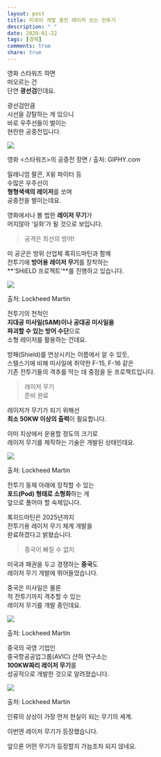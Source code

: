 ```yaml
---
layout: post
title: 미국이 개발 중인 레이저 쏘는 전투기
description: " "
date: 2020-01-22
tags: [경제]
comments: true
share: true
---
```



영화 스타워즈 하면  
떠오르는 건  
단연  **광선검**인데요.  
  
광선검만큼  
시선을 강탈하는 게 있으니  
바로 우주선들이 벌이는  
현란한 공중전입니다.

![](https://post-phinf.pstatic.net/MjAyMDExMjNfNTEg/MDAxNjA2MDkwODUwMDA4.MnhbsICRyJIqUBEwZZz6yfJoCFdZQb1vKJZ0jXXQr6Ig.JHmVQekT6EIc8v7bAcQjBGmMKI0rjf5HfK_sagxIlc4g.GIF/giphy.gif?type=w1200)

영화 <스타워즈>의 공중전 장면 / 출처: GIPHY.com

밀레니엄 팔콘, X윙 파이터 등  
수많은 우주선이  
**형형색색의 레이저**를 쏘며  
공중전을 벌이는데요.  
  
영화에서나 볼 법한  **레이저 무기**가  
머지않아 ‘실화’가 될 것으로 보입니다.

> 공격은 최선의 방어!

미 공군은 방위 산업체 록히드마틴과 함께  
전투기에 **방어용 레이저 무기**를 장착하는  
**'SHiELD 프로젝트'**를 진행하고 있습니다.

![](https://post-phinf.pstatic.net/MjAyMDExMjNfMTIw/MDAxNjA2MDkwODk0MzIw.Q2FmgqUcohbi3QB1ttXaLGLI5hTx-VbZ13E06OK9iyQg.PDcUmNlDd0jxAO6nTEMvSwBdtjkb_YGESAPmuF_Ndy4g.GIF/%EC%8B%9C%ED%80%80%EC%8A%A4_01_1.gif?type=w1200)

출처: Lockheed Martin

전투기의 천적인  
**지대공 미사일(SAM)이나 공대공 미사일을**  
**파괴할 수 있는 방어 수단**으로  
소형 레이저를 활용하는 건데요.  
  
방패(Shield)를 연상시키는 이름에서 알 수 있듯,  
스텔스기에 비해 미사일에 취약한 F-15, F-16 같은  
기존 전투기들의 격추를 막는 데 중점을 둔 프로젝트입니다.

> 레이저 무기  
> 준비 완료

레이저가 무기가 되기 위해선  
**최소 50KW 이상의 출력**이 필요합니다.  
  
이미 지상에서 운용할 정도의 크기로  
레이저 무기를 제작하는 기술은 개발된 상태인데요.

![](https://post-phinf.pstatic.net/MjAyMDExMjNfMTQz/MDAxNjA2MDkwOTU0MzY4.A_ape0c4-UNzQjLBGd48f1YYc-r23O1U2ePDBT_mZdwg.1VnNuvWcRnG1UAUvp0S2lRG8WxOe7Ejvj8qCZy8-VcUg.PNG/2.png?type=w1200)

출처: Lockheed Martin

전투기 동체 아래에 장착할 수 있는  
**포드(Pod) 형태로 소형화**하는 게  
앞으로 풀어야 할 숙제입니다.  
  
록히드마틴은 2025년까지  
전투기용 레이저 무기 체계 개발을  
완료하겠다고 밝혔습니다.

> 중국이 빠질 수 없지

미국과 패권을 두고 경쟁하는  **중국**도  
레이저 무기 개발에 뛰어들었습니다.  
  
중국은 미사일은 물론  
적 전투기까지 격추할 수 있는  
레이저 무기를 개발 중인데요.

![](https://post-phinf.pstatic.net/MjAyMDExMjNfNTcg/MDAxNjA2MDkxMDA4NDk1.tobBCeaDjFX5urZEBeMBMLKz_YpC12MqSnn6VoN8of4g.MK6qTroXQc6dxLDiE8uE3pA8dLmtNy_YcGWQPuDfXIAg.PNG/3.png?type=w1200)

출처: Lockheed Martin

중국의 국영 기업인  
중국항공공업그룹(AVIC) 산하 연구소는  
**100KW짜리 레이저 무기**를  
성공적으로 개발한 것으로 알려졌습니다.

![](https://post-phinf.pstatic.net/MjAyMDExMjNfMjU1/MDAxNjA2MDkxMDMxMTQy.hJEwnjR4mNtZiFvItbUWO2pCEZ00rU_3oSJGpGKB5B0g.LcQjMAEjyXkY9fAu7uAM_n8q0PHxFn6qOLuL3V8u3pgg.PNG/1.png?type=w1200)

출처: Lockheed Martin

인류의 상상이 가장 먼저 현실이 되는 무기의 세계.  
  
이번엔 레이저 무기가 등장했습니다.  
  
앞으론 어떤 무기가 등장할지 가늠조차 되지 않네요.